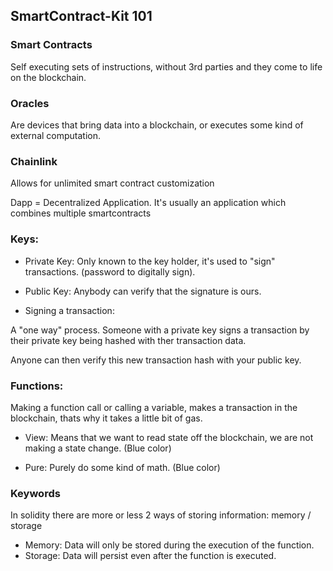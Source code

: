 ## SmartContract-Kit 101

### Smart Contracts
Self executing sets of instructions, without 3rd parties and they come to life on the blockchain.

### Oracles
Are devices that bring data into a blockchain, or executes some kind of external computation. 

### Chainlink
Allows for unlimited smart contract customization

Dapp = Decentralized Application. It's usually an application which combines multiple smartcontracts 

### Keys:

- Private Key: Only known to the key holder, it's used to "sign" transactions. (password to digitally sign).

- Public Key: Anybody can verify that the signature is ours.

- Signing a transaction:

A "one way" process. Someone with a private key signs a transaction by their private key being hashed with ther transaction data.

Anyone can then verify this new transaction hash with your public key.

### Functions:

Making a function call or calling a variable, makes a transaction in the blockchain, thats why it takes a little bit of gas.

- View: Means that we want to read state off the blockchain, we are not making a state change. (Blue color)

- Pure: Purely do some kind of math. (Blue color)

### Keywords

In solidity there are more or less 2 ways of storing information: memory / storage

- Memory: Data will only be stored during the execution of the function.
- Storage: Data will persist even after the function is executed.